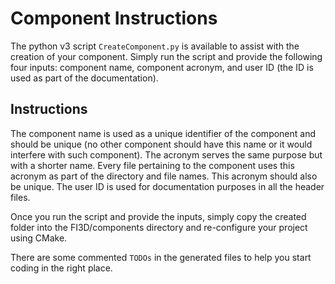 # Component Instructions
The python v3 script `CreateComponent.py` is available to assist with the creation of your component. Simply run the script and provide the following four inputs: component name, component acronym, and user ID (the ID is used as part of the documentation).

## Instructions
The component name is used as a unique identifier of the component and should be unique (no other component should have this name or it would interfere with such component). The acronym serves the same purpose but with a shorter name. Every file pertaining to the component uses this acronym as part of the directory and file names. This acronym should also be unique. The user ID  is used for documentation purposes in all the header files.

Once you run the script and provide the inputs, simply copy the created folder into the FI3D/components directory and re-configure your project using CMake.

There are some commented `TODOs` in the generated files to help you start coding in the right place.

<!-- ## Setting GUI
To modify the GUI, simply open the .ui file in the component's forms directory with the QtCreator application.
 -->